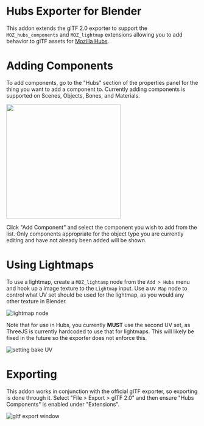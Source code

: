 # Hubs Exporter for Blender

This addon extends the glTF 2.0 exporter to support the `MOZ_hubs_components` and `MOZ_lightmap` extensions allowing you to add behavior to glTF assets for [Mozilla Hubs](https://hubs.mozilla.com).

# Adding Components

To add components, go to the "Hubs" section of the properties panel for the thing you want to add a component to. Currently adding components is supported on Scenes, Objects, Bones, and Materials.

<img src="https://user-images.githubusercontent.com/130735/84547528-97440a00-acb8-11ea-9f07-24c919796a3c.png" width="300px"/>

Click "Add Component" and select the component you wish to add from the list. Only components appropriate for the object type you are currently editing and have not already been added will be shown.

# Using Lightmaps

To use a lightmap, create a `MOZ_lightamp` node from the `Add > Hubs` menu and hook up a image texture to the `Lightmap` input. Use a `UV Map` node to control what UV set should be used for the lightmap, as you would any other texture in Blender. 

![lightmap node](https://user-images.githubusercontent.com/130735/83931408-65c7bd80-a751-11ea-86b9-a2ae889ec5df.png)

Note that for use in Hubs, you currently **MUST** use the second UV set, as ThreeJS is currently hardcoded to use that for lightmaps. This will likely be fixed in the future so the exporter does not enforce this.

![setting bake UV](https://user-images.githubusercontent.com/130735/83697782-b9e96b00-a5b4-11ea-986b-6690c69d8a3f.png)

# Exporting

This addon works in conjunction with the official glTF exporter, so exporting is done through it. Select "File > Export > glTF 2.0" and then ensure "Hubs Components" is enabled under "Extensions".

![gltf export window](https://user-images.githubusercontent.com/130735/84547591-be9ad700-acb8-11ea-8c58-7b1104f0a3a7.png)

